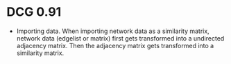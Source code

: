 # DCG 0.91

* Importing data. When importing network data as a similarity matrix, 
network data (edgelist or matrix) first gets transformed into a undirected adjacency matrix. Then the adjacency matrix gets transformed into a similarity matrix.
